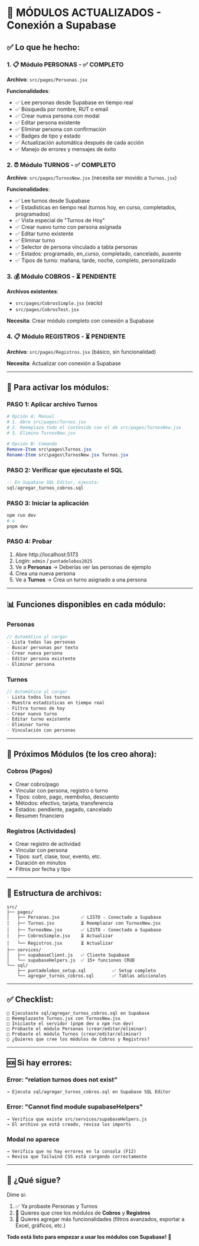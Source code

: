 # 🎯 MÓDULOS ACTUALIZADOS - Conexión a Supabase

## ✅ Lo que he hecho:

### 1. ️📋 Módulo PERSONAS - ✅ COMPLETO
**Archivo**: `src/pages/Personas.jsx`

**Funcionalidades**:
- ✅ Lee personas desde Supabase en tiempo real
- ✅ Búsqueda por nombre, RUT o email
- ✅ Crear nueva persona con modal
- ✅ Editar persona existente
- ✅ Eliminar persona con confirmación
- ✅ Badges de tipo y estado
- ✅ Actualización automática después de cada acción
- ✅ Manejo de errores y mensajes de éxito

### 2. ⏰ Módulo TURNOS - ✅ COMPLETO
**Archivo**: `src/pages/TurnosNew.jsx` (necesita ser movido a `Turnos.jsx`)

**Funcionalidades**:
- ✅ Lee turnos desde Supabase
- ✅ Estadísticas en tiempo real (turnos hoy, en curso, completados, programados)
- ✅ Vista especial de "Turnos de Hoy"
- ✅ Crear nuevo turno con persona asignada
- ✅ Editar turno existente
- ✅ Eliminar turno
- ✅ Selector de persona vinculado a tabla personas
- ✅ Estados: programado, en_curso, completado, cancelado, ausente
- ✅ Tipos de turno: mañana, tarde, noche, completo, personalizado

### 3. 💰 Módulo COBROS - ⏳ PENDIENTE
**Archivos existentes**: 
- `src/pages/CobrosSimple.jsx` (vacío)
- `src/pages/CobrosTest.jsx`

**Necesita**: Crear módulo completo con conexión a Supabase

### 4. 📋 Módulo REGISTROS - ⏳ PENDIENTE
**Archivo**: `src/pages/Registros.jsx` (básico, sin funcionalidad)

**Necesita**: Actualizar con conexión a Supabase

---

## 🚀 Para activar los módulos:

### PASO 1: Aplicar archivo Turnos
```powershell
# Opción A: Manual
# 1. Abre src/pages/Turnos.jsx
# 2. Reemplaza todo el contenido con el de src/pages/TurnosNew.jsx
# 3. Elimina TurnosNew.jsx

# Opción B: Comando
Remove-Item src\pages\Turnos.jsx
Rename-Item src\pages\TurnosNew.jsx Turnos.jsx
```

### PASO 2: Verificar que ejecutaste el SQL
```sql
-- En Supabase SQL Editor, ejecuta:
sql/agregar_turnos_cobros.sql
```

### PASO 3: Iniciar la aplicación
```powershell
npm run dev
# o
pnpm dev
```

### PASO 4: Probar
1. Abre http://localhost:5173
2. Login: `admin` / `puntadelobos2025`
3. Ve a **Personas** → Deberías ver las personas de ejemplo
4. Crea una nueva persona
5. Ve a **Turnos** → Crea un turno asignado a una persona

---

## 📊 Funciones disponibles en cada módulo:

### Personas
```javascript
// Automático al cargar
- Lista todas las personas
- Buscar personas por texto
- Crear nueva persona
- Editar persona existente
- Eliminar persona
```

### Turnos
```javascript
// Automático al cargar
- Lista todos los turnos
- Muestra estadísticas en tiempo real
- Filtra turnos de hoy
- Crear nuevo turno
- Editar turno existente
- Eliminar turno
- Vinculación con personas
```

---

## 🔄 Próximos Módulos (te los creo ahora):

### Cobros (Pagos)
- Crear cobro/pago
- Vincular con persona, registro o turno
- Tipos: cobro, pago, reembolso, descuento
- Métodos: efectivo, tarjeta, transferencia
- Estados: pendiente, pagado, cancelado
- Resumen financiero

### Registros (Actividades)
- Crear registro de actividad
- Vincular con persona
- Tipos: surf, clase, tour, evento, etc.
- Duración en minutos
- Filtros por fecha y tipo

---

## 📁 Estructura de archivos:

```
src/
├── pages/
│   ├── Personas.jsx        ✅ LISTO - Conectado a Supabase
│   ├── Turnos.jsx          ⏳ Reemplazar con TurnosNew.jsx
│   ├── TurnosNew.jsx       ✅ LISTO - Conectado a Supabase
│   ├── CobrosSimple.jsx    ⏳ Actualizar
│   └── Registros.jsx       ⏳ Actualizar
├── services/
│   ├── supabaseClient.js   ✅ Cliente Supabase
│   └── supabaseHelpers.js  ✅ 15+ funciones CRUD
└── sql/
    ├── puntadelobos_setup.sql          ✅ Setup completo
    └── agregar_turnos_cobros.sql       ✅ Tablas adicionales
```

---

## ✅ Checklist:

```
□ Ejecutaste sql/agregar_turnos_cobros.sql en Supabase
□ Reemplazaste Turnos.jsx con TurnosNew.jsx
□ Iniciaste el servidor (pnpm dev o npm run dev)
□ Probaste el módulo Personas (crear/editar/eliminar)
□ Probaste el módulo Turnos (crear/editar/eliminar)
□ ¿Quieres que cree los módulos de Cobros y Registros?
```

---

## 🆘 Si hay errores:

### Error: "relation turnos does not exist"
```
→ Ejecuta sql/agregar_turnos_cobros.sql en Supabase SQL Editor
```

### Error: "Cannot find module supabaseHelpers"
```
→ Verifica que existe src/services/supabaseHelpers.js
→ El archivo ya está creado, revisa los imports
```

### Modal no aparece
```
→ Verifica que no hay errores en la consola (F12)
→ Revisa que Tailwind CSS está cargando correctamente
```

---

## 🎉 ¿Qué sigue?

Dime si:
1. ✅ Ya probaste Personas y Turnos
2. 🔄 Quieres que cree los módulos de **Cobros** y **Registros**
3. 🚀 Quieres agregar más funcionalidades (filtros avanzados, exportar a Excel, gráficos, etc.)

**Todo está listo para empezar a usar los módulos con Supabase!** 🚀

